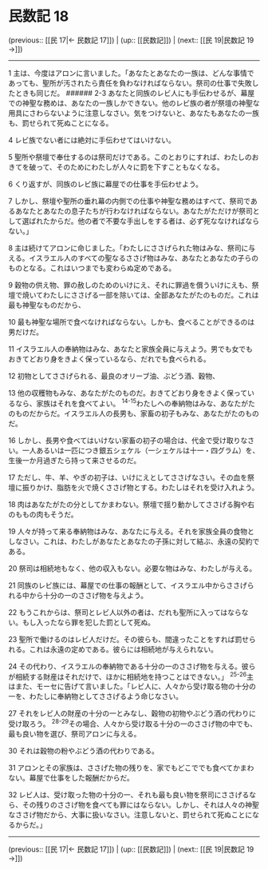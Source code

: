 # 民数記 18

(previous:: [[民 17|← 民数記 17]]) | (up:: [[民数記]]) | (next:: [[民 19|民数記 19 →]])

***




1 
主は、今度はアロンに言いました。「あなたとあなたの一族は、どんな事情であっても、聖所が汚されたら責任を負わなければならない。祭司の仕事で失敗したときも同じだ。 ###### 2-3 あなたと同族のレビ人にも手伝わせるが、幕屋での神聖な務めは、あなたの一族しかできない。他のレビ族の者が祭壇の神聖な用具にさわらないように注意しなさい。気をつけないと、あなたもあなたの一族も、罰せられて死ぬことになる。 



4 
レビ族でない者には絶対に手伝わせてはいけない。 



5 
聖所や祭壇で奉仕するのは祭司だけである。このとおりにすれば、わたしのおきてを破って、そのためにわたしが人々に罰を下すこともなくなる。 



6 
くり返すが、同族のレビ族に幕屋での仕事を手伝わせよう。 



7 
しかし、祭壇や聖所の垂れ幕の内側での仕事や神聖な務めはすべて、祭司であるあなたとあなたの息子たちが行わなければならない。あなたがただけが祭司として選ばれたからだ。他の者で不要な手出しをする者は、必ず死ななければならない。」 



8 
主は続けてアロンに命じました。「わたしにささげられた物はみな、祭司に与える。イスラエル人のすべての聖なるささげ物はみな、あなたとあなたの子らのものとなる。これはいつまでも変わらぬ定めである。 



9 
穀物の供え物、罪の赦しのためのいけにえ、それに罪過を償ういけにえも、祭壇で焼いてわたしにささげる一部を除いては、全部あなたがたのものだ。これは最も神聖なものだから、 



10 
最も神聖な場所で食べなければならない。しかも、食べることができるのは男だけだ。 



11 
イスラエル人の奉納物はみな、あなたと家族全員に与えよう。男でも女でもおきてどおり身をきよく保っているなら、だれでも食べられる。 



12 
初物としてささげられる、最良のオリーブ油、ぶどう酒、穀物、 



13 
他の収穫物もみな、あなたがたのものだ。おきてどおり身をきよく保っているなら、家族はそれを食べてよい。 <sup class="versenum">14-15</sup>わたしへの奉納物はみな、あなたがたのものだからだ。イスラエル人の長男も、家畜の初子もみな、あなたがたのものだ。 



16 
しかし、長男や食べてはいけない家畜の初子の場合は、代金で受け取りなさい。一人あるいは一匹につき銀五シェケル（一シェケルは十一・四グラム）を、生後一か月過ぎたら持って来させるのだ。 



17 
ただし、牛、羊、やぎの初子は、いけにえとしてささげなさい。その血を祭壇に振りかけ、脂肪を火で焼くささげ物とする。わたしはそれを受け入れよう。 



18 
肉はあなたがたの分としてかまわない。祭壇で揺り動かしてささげる胸や右のももの肉もそうだ。 



19 
人々が持って来る奉納物はみな、あなたに与える。それを家族全員の食物としなさい。これは、わたしがあなたとあなたの子孫に対して結ぶ、永遠の契約である。 



20 
祭司は相続地もなく、他の収入もない。必要な物はみな、わたしが与える。 



21 
同族のレビ族には、幕屋での仕事の報酬として、イスラエル中からささげられる中から十分の一のささげ物を与えよう。 



22 
もうこれからは、祭司とレビ人以外の者は、だれも聖所に入ってはならない。もし入ったなら罪を犯した罰として死ぬ。 



23 
聖所で働けるのはレビ人だけだ。その彼らも、間違ったことをすれば罰せられる。これは永遠の定めである。彼らには相続地が与えられない。 



24 
その代わり、イスラエルの奉納物である十分の一のささげ物を与える。彼らが相続する財産はそれだけで、ほかに相続地を持つことはできない。」 <sup class="versenum">25-26</sup>主はまた、モーセに告げて言いました。「レビ人に、人々から受け取る物の十分の一を、わたしに奉納物としてささげるよう命じなさい。 



27 
それをレビ人の財産の十分の一とみなし、穀物の初物やぶどう酒の代わりに受け取ろう。 <sup class="versenum">28-29</sup>その場合、人々から受け取る十分の一のささげ物の中でも、最も良い物を選び、祭司アロンに与える。 



30 
それは穀物の粉やぶどう酒の代わりである。 



31 
アロンとその家族は、ささげた物の残りを、家でもどこででも食べてかまわない。幕屋で仕事をした報酬だからだ。 



32 
レビ人は、受け取った物の十分の一、それも最も良い物を祭司にささげるなら、その残りのささげ物を食べても罪にはならない。しかし、それは人々の神聖なささげ物だから、大事に扱いなさい。注意しないと、罰せられて死ぬことになるからだ。」

***

(previous:: [[民 17|← 民数記 17]]) | (up:: [[民数記]]) | (next:: [[民 19|民数記 19 →]])
